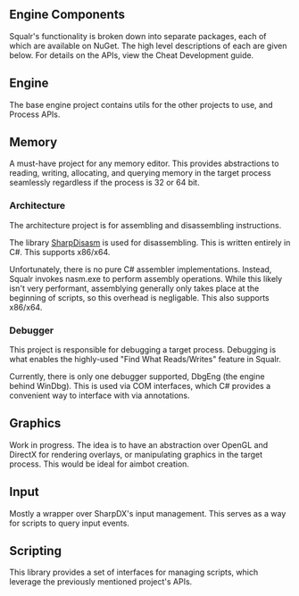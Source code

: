 ## Engine Components

Squalr's functionality is broken down into separate packages, each of which are available on NuGet. The high level descriptions of each are given below. For details on the APIs, view the Cheat Development guide.

## Engine

The base engine project contains utils for the other projects to use, and Process APIs.

## Memory

A must-have project for any memory editor. This provides abstractions to reading, writing, allocating, and querying memory in the target process seamlessly regardless if the process is 32 or 64 bit.

### Architecture

The architecture project is for assembling and disassembling instructions.

The library [SharpDisasm](https://github.com/spazzarama/SharpDisasm) is used for disassembling. This is written entirely in C#. This supports x86/x64.

Unfortunately, there is no pure C# assembler implementations. Instead, Squalr invokes nasm.exe to perform assembly operations. While this likely isn't very performant, assemblying generally only takes place at the beginning of scripts, so this overhead is negligable. This also supports x86/x64.

### Debugger

This project is responsible for debugging a target process. Debugging is what enables the highly-used "Find What Reads/Writes" feature in Squalr.

Currently, there is only one debugger supported, DbgEng (the engine behind WinDbg). This is used via COM interfaces, which C# provides a convenient way to interface with via annotations.

## Graphics

Work in progress. The idea is to have an abstraction over OpenGL and DirectX for rendering overlays, or manipulating graphics in the target process. This would be ideal for aimbot creation.

## Input

Mostly a wrapper over SharpDX's input management. This serves as a way for scripts to query input events.

## Scripting

This library provides a set of interfaces for managing scripts, which leverage the previously mentioned project's APIs.
